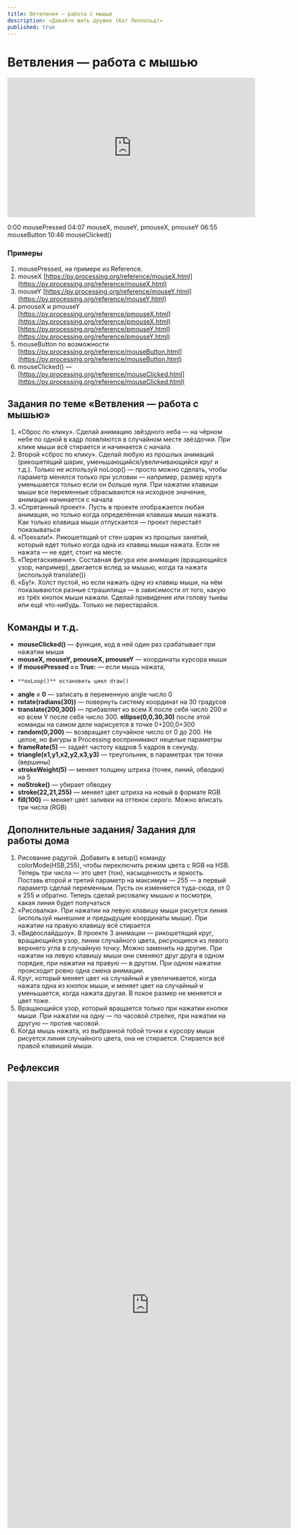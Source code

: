 ```yaml
---
title: Ветвления — работа с мышью
description: «Давайте жить дружно (Кот Леопольд)»
published: true
---
```


# Ветвления — работа с мышью

<iframe width="560" height="315" src="https://www.youtube.com/embed/5JWtTkeGu_M" frameborder="0" allow="accelerometer; autoplay; clipboard-write; encrypted-media; gyroscope; picture-in-picture" allowfullscreen></iframe>

0:00 mousePressed
04:07 mouseX, mouseY, pmouseX, pmouseY
06:55 mouseButton
10:46 mouseClicked()

### Примеры 

1. mousePressed, на примере из Reference. 
1. mouseX [https://py.processing.org/reference/mouseX.html](https://py.processing.org/reference/mouseX.html) 
1. mouseY [https://py.processing.org/reference/mouseY.html](https://py.processing.org/reference/mouseY.html)
1. pmouseX и pmouseY
[https://py.processing.org/reference/pmouseX.html](https://py.processing.org/reference/pmouseX.html)
[https://py.processing.org/reference/pmouseY.html](https://py.processing.org/reference/pmouseY.html)
1. mouseButton по возможности [https://py.processing.org/reference/mouseButton.html](https://py.processing.org/reference/mouseButton.html) 
1. mouseClicked() — [https://py.processing.org/reference/mouseClicked.html](https://py.processing.org/reference/mouseClicked.html) 


## Задания по теме «Ветвления — работа с мышью»

1. «Сброс по клику». Сделай анимацию звёздного неба — на чёрном небе по одной в кадр появляются в случайном месте звёздочки. При клике мыши всё стирается и начинается с начала
2. Второй «сброс по клику». Сделай любую из прошлых анимаций (рикошетящий шарик, уменьшающийся/увеличивающийся круг и т.д.). Только не используй noLoop() — просто можно сделать, чтобы параметр менялся только при условии — например, размер круга уменьшается только если он больше нуля.
При нажатии клавиши мыши все переменные сбрасываются на исходное значение, анимация начинается с начала
3. «Спрятанный проект». Пусть в проекте отображается любая анимация, но  только когда определённая клавиша мыши нажата. Как только клавиша мыши отпускается — проект перестаёт показываться
4. «Поехали!». Рикошетящий  от стен шарик из прошлых занятий, который едет только когда одна из клавиш мыши нажата. Если не нажата — не едет, стоит на месте.
5. «Перетаскивание». Составная фигура или анимация (вращающийся узор, например), двигается вслед за мышью, когда та нажата (используй translate())
6. «Бу!». Холст пустой, но если нажать одну из клавиш мыши, на нём показываются разные страшилища — в зависимости от того, какую из трёх кнопок мыши нажали. Сделай привидение или голову тыквы или ещё что-нибудь. Только не перестарайся.



## Команды и т.д.

- **mouseClicked()**  — функция, код в ней один раз срабатывает при нажатии мыши
- **mouseX, mouseY, pmouseX, pmouseY** — координаты курсора мыши 
- **if mousePressed == True:** — если мышь нажата, 
-     **noLoop()** остановить цикл draw() 
- **angle = 0** — записать в переменную angle число 0
- **rotate(radians(30))** — повернуть систему координат на 30 градусов
- **translate(200,300)** — прибавляет ко всем X после себя число 200 и ко всем Y после себя число 300. **ellipse(0,0,30,30)** после этой команды на самом деле нарисуется в точке 0+200,0+300
- **random(0,200)** — возвращает случайное число от 0 до 200. Не целое, но фигуры в Processing воспринимают нецелые параметры
- **frameRate(5)** — задаёт частоту кадров 5 кадров в секунду.
- **triangle(x1,y1,x2,y2,x3,y3)** — треугольник, в параметрах три точки (вершины)
- **strokeWeight(5)** — меняет толщину штриха (точек, линий, обводки) на 5
- **noStroke()** — убирает обводку
- **stroke(22,21,255)** — меняет цвет штриха на новый в формате RGB
- **fill(100)** — меняет цвет заливки на оттенок серого. Можно вписать три числа (RGB)

## Дополнительные задания/ Задания для работы дома

1. Рисование радугой. Добавить в setup() команду colorMode(HSB,255), чтобы переключить режим цвета с RGB на HSB. Теперь три числа — это цвет (тон), насыщенность и яркость. Поставь второй и третий параметр на максимум — 255 — а первый параметр сделай переменным. Пусть он изменяется туда-сюда, от 0 к 255 и обратно. Теперь сделай рисовалку мышью и посмотри, какая линия будет получаться
2. «Рисовалка». При нажатии на левую клавишу мыши рисуется линия (используй нынешние и предыдущие координаты мыши). При нажатии на правую клавишу всё стирается
3. «Видеослайдшоу». В проекте 3 анимации — рикошетящий круг, вращающийся узор, линии случайного цвета, рисующиеся из левого верхнего угла в случайную точку. Можно заменить на другие. При нажатии на левую клавишу мыши они сменяют друг друга в одном порядке, при нажатии на правую — в другом. При одном нажатии происходит ровно одна смена анимации. 
4. Круг, который меняет цвет на случайный и увеличивается, когда нажата одна из кнопок мыши, и меняет цвет на случайный и уменьшается, когда нажата другая. В покое размер не меняется и цвет тоже.
6. Вращающийся узор, который вращается только при нажатии кнопки мыши. При нажатии на одну — по часовой стрелке, при нажатии на другую — против часовой.
7. Когда мышь нажата, из выбранной тобой точки к курсору мыши рисуется линия случайного цвета, она не стирается. Стирается всё правой клавишей мыши.


## Рефлексия

<iframe src="https://docs.google.com/forms/d/e/1FAIpQLSds98rGZvg-fpJo1z5EJXWXaOQ_8QSA5zIJ7RWxOGKqmeAytA/viewform?embedded=true" width="640" height="1009" frameborder="0" marginheight="0" marginwidth="0">Загрузка…</iframe>

